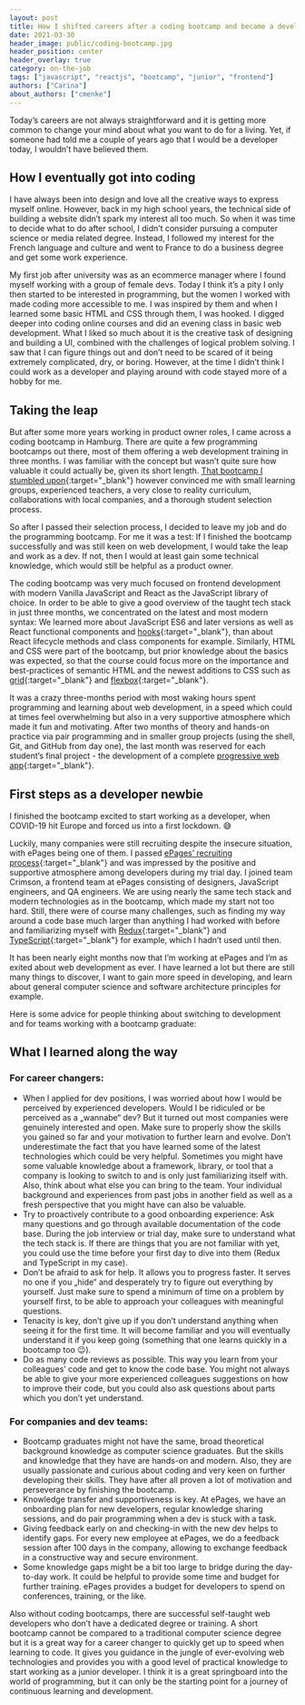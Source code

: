 ```yaml
---
layout: post
title: How I shifted careers after a coding bootcamp and became a developer at ePages
date: 2021-03-30
header_image: public/coding-bootcamp.jpg
header_position: center
header_overlay: true
category: on-the-job
tags: ["javascript", "reactjs", "bootcamp", "junior", "frontend"]
authors: ["Carina"]
about_authors: ["cmenke"]
---
```


Today’s careers are not always straightforward and it is getting more common to change your mind about what you want to do for a living.
Yet, if someone had told me a couple of years ago that I would be a developer today, I wouldn’t have believed them.

## How I eventually got into coding

I have always been into design and love all the creative ways to express myself online.
However, back in my high school years, the technical side of building a website didn’t spark my interest all too much.
So when it was time to decide what to do after school, I didn’t consider pursuing a computer science or media related degree.
Instead, I followed my interest for the French language and culture and went to France to do a business degree and get some work experience.

My first job after university was as an ecommerce manager where I found myself working with a group of female devs.
Today I think it’s a pity I only then started to be interested in programming, but the women I worked with made coding more accessible to me.
I was inspired by them and when I learned some basic HTML and CSS through them, I was hooked.
I digged deeper into coding online courses and did an evening class in basic web development.
What I liked so much about it is the creative task of designing and building a UI, combined with the challenges of logical problem solving.
I saw that I can figure things out and don’t need to be scared of it being extremely complicated, dry, or boring.
However, at the time I didn’t think I could work as a developer and playing around with code stayed more of a hobby for me.

## Taking the leap

But after some more years working in product owner roles, I came across a coding bootcamp in Hamburg.
There are quite a few programming bootcamps out there, most of them offering a web development training in three months.
I was familiar with the concept but wasn’t quite sure how valuable it could actually be, given its short length.
[That bootcamp I stumbled upon](https://www.neuefische.de/en){:target="_blank"} however convinced me with small learning groups, experienced teachers, a very close to reality curriculum, collaborations with local companies, and a thorough student selection process.

So after I passed their selection process, I decided to leave my job and do the programming bootcamp.
For me it was a test: If I finished the bootcamp successfully and was still keen on web development, I would take the leap and work as a dev.
If not, then I would at least gain some technical knowledge, which would still be helpful as a product owner.

The coding bootcamp was very much focused on frontend development with modern Vanilla JavaScript and React as the JavaScript library of choice.
In order to be able to give a good overview of the taught tech stack in just three months, we concentrated on the latest and most modern syntax: We learned more about JavaScript ES6 and later versions as well as React functional components and [hooks](https://reactjs.org/docs/hooks-intro.html){:target="_blank"}, than about React lifecycle methods and class components for example.
Similarly, HTML and CSS were part of the bootcamp, but prior knowledge about the basics was expected, so that the course could focus more on the importance and best-practices of semantic HTML and the newest additions to CSS such as [grid](https://css-tricks.com/snippets/css/complete-guide-grid/){:target="_blank"} and [flexbox](https://css-tricks.com/snippets/css/a-guide-to-flexbox/){:target="_blank"}.

It was a crazy three-months period with most waking hours spent programming and learning about web development, in a speed which could at times feel overwhelming but also in a very supportive atmosphere which made it fun and motivating.
After two months of theory and hands-on practice via pair programming and in smaller group projects (using the shell, Git, and GitHub from day one), the last month was reserved for each student’s final project - the development of a complete [progressive web app](https://developer.mozilla.org/en-US/docs/Web/Progressive_web_apps){:target="_blank"}.

## First steps as a developer newbie

I finished the bootcamp excited to start working as a developer, when COVID-19 hit Europe and forced us into a first lockdown. 😅

Luckily, many companies were still recruiting despite the insecure situation, with ePages being one of them.
I passed [ePages’ recruiting process](https://epages.com/en/career/how-to-apply/){:target="_blank"} and was impressed by the positive and supportive atmosphere among developers during my trial day.
I joined team Crimson, a frontend team at ePages consisting of designers, JavaScript engineers, and QA engineers.
We are using nearly the same tech stack and modern technologies as in the bootcamp, which made my start not too hard.
Still, there were of course many challenges, such as finding my way around a code base much larger than anything I had worked with before and familiarizing myself with [Redux](https://redux.js.org/){:target="_blank"} and [TypeScript](https://www.typescriptlang.org/){:target="_blank"} for example, which I hadn’t used until then.

It has been nearly eight months now that I’m working at ePages and I’m as exited about web development as ever.
I have learned a lot but there are still many things to discover, I want to gain more speed in developing, and learn about general computer science and software architecture principles for example.

Here is some advice for people thinking about switching to development and for teams working with a bootcamp graduate:

## What I learned along the way

### For career changers:

- When I applied for dev positions, I was worried about how I would be perceived by experienced developers. Would I be ridiculed or be perceived as a „wannabe“ dev? But it turned out most companies were genuinely interested and open. Make sure to properly show the skills you gained so far and your motivation to further learn and evolve. Don’t underestimate the fact that you have learned some of the latest technologies which could be very helpful. Sometimes you might have some valuable knowledge about a framework, library, or tool that a company is looking to switch to and is only just familiarizing itself with. Also, think about what else you can bring to the team. Your individual background and experiences from past jobs in another field as well as a fresh perspective that you might have can also be valuable.
- Try to proactively contribute to a good onboarding experience: Ask many questions and go through available documentation of the code base. During the job interview or trial day, make sure to understand what the tech stack is. If there are things that you are not familiar with yet, you could use the time before your first day to dive into them (Redux and TypeScript in my case).
- Don’t be afraid to ask for help. It allows you to progress faster. It serves no one if you „hide“ and desperately try to figure out everything by yourself. Just make sure to spend a minimum of time on a problem by yourself first, to be able to approach your colleagues with meaningful questions.
- Tenacity is key, don’t give up if you don’t understand anything when seeing it for the first time. It will become familiar and you will eventually understand it if you keep going (something that one learns quickly in a bootcamp too 😉).
- Do as many code reviews as possible. This way you learn from your colleagues’ code and get to know the code base. You might not always be able to give your more experienced colleagues suggestions on how to improve their code, but you could also ask questions about parts which you don’t yet understand.

### For companies and dev teams:

- Bootcamp graduates might not have the same, broad theoretical background knowledge as computer science graduates. But the skills and knowledge that they have are hands-on and modern. Also, they are usually passionate and curious about coding and very keen on further developing their skills. They have after all proven a lot of motivation and perseverance by finishing the bootcamp.
- Knowledge transfer and supportiveness is key. At ePages, we have an onboarding plan for new developers, regular knowledge sharing sessions, and do pair programming when a dev is stuck with a task.
- Giving feedback early on and checking-in with the new dev helps to identify gaps. For every new employee at ePages, we do a feedback session after 100 days in the company, allowing to exchange feedback in a constructive way and secure environment.
- Some knowledge gaps might be a bit too large to bridge during the day-to-day work. It could be helpful to provide some time and budget for further training. ePages provides a budget for developers to spend on conferences, training, or the like.

Also without coding bootcamps, there are successful self-taught web developers who don’t have a dedicated degree or training.
A short bootcamp cannot be compared to a traditional computer science degree but it is a great way for a career changer to quickly get up to speed when learning to code.
It gives you guidance in the jungle of ever-evolving web technologies and provides you with a good level of practical knowledge to start working as a junior developer.
I think it is a great springboard into the world of programming, but it can only be the starting point for a journey of continuous learning and development.
